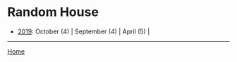 # Random House 

  * [2019](./random-house-2019.md): 
      October (4) | 
      September (4) | 
      April (5) | 

----

[Home](../)
